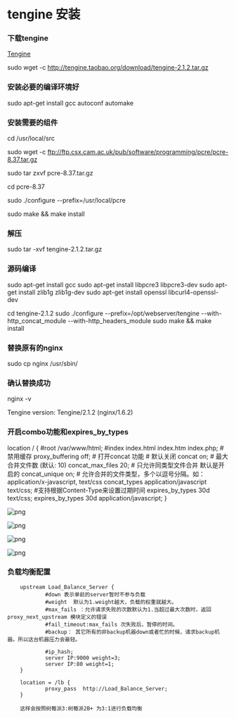 # tengine 安装

### 下载tengine

[Tengine](http://tengine.taobao.org/index_cn.html)

sudo wget -c http://tengine.taobao.org/download/tengine-2.1.2.tar.gz

### 安装必要的编译环境好

sudo apt-get install gcc autoconf automake

### 安装需要的组件

cd /usr/local/src

sudo wget -c ftp://ftp.csx.cam.ac.uk/pub/software/programming/pcre/pcre-8.37.tar.gz

sudo tar zxvf pcre-8.37.tar.gz

cd pcre-8.37

sudo ./configure --prefix=/usr/local/pcre

sudo make && make install

### 解压

sudo tar -xvf tengine-2.1.2.tar.gz

### 源码编译
sudo apt-get install gcc
sudo apt-get install libpcre3 libpcre3-dev
sudo apt-get install zlib1g zlib1g-dev
sudo apt-get install openssl libcurl4-openssl-dev

cd tengine-2.1.2
sudo ./configure --prefix=/opt/webserver/tengine --with-http_concat_module --with-http_headers_module
sudo make && make install

### 替换原有的nginx

sudo cp nginx /usr/sbin/

### 确认替换成功

nginx -v

Tengine version: Tengine/2.1.2 (nginx/1.6.2)

### 开启combo功能和expires_by_types

location / {
            #root   /var/www/html;
            #index  index.html index.htm index.php;
                # 禁用缓存
                proxy_buffering off;
                # 打开concat 功能
                # 默认关闭
                concat on;
                # 最大合并文件数 (默认: 10)
                concat_max_files 20;
                # 只允许同类型文件合并 默认是开启的
                concat_unique on;
                # 允许合并的文件类型，多个以逗号分隔。如：application/x-javascript, text/css
                concat_types application/javascript text/css;
                #支持根据Content-Type来设置过期时间
                expires_by_types       30d text/css;
                expires_by_types       30d application/javascript;
        }
        
![png](../assets/nginx/1.png)        

![png](../assets/nginx/2.png)        

![png](../assets/nginx/3.png)        

![png](../assets/nginx/4.png) 
       
### 负载均衡配置
       
        upstream Load_Balance_Server {
                #down 表示单前的server暂时不参与负载
                #weight  默认为1.weight越大，负载的权重就越大。
                #max_fails ：允许请求失败的次数默认为1.当超过最大次数时，返回proxy_next_upstream 模块定义的错误
                #fail_timeout:max_fails 次失败后，暂停的时间。
                #backup： 其它所有的非backup机器down或者忙的时候，请求backup机器。所以这台机器压力会最轻。

                #ip_hash;
                server IP:9000 weight=3;
                server IP:80 weight=1;
        }       

        location = /lb {
                proxy_pass  http://Load_Balance_Server;
        }
        
        这样会按照树莓派3:树莓派2B+ 为3:1进行负载均衡